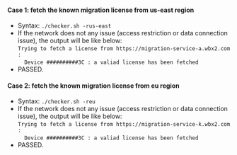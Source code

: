 #### Case 1: fetch the known migration license from us-east region
* Syntax:
  ```./checker.sh -rus-east ```
* If the network does not any issue (access restriction or data connection issue), the output will be like below:
  <br />
  ```Trying to fetch a license from https://migration-service-a.wbx2.com : ```<br />
  ```  Device ##########3C : a valiad license has been fetched```
* PASSED.

#### Case 2: fetch the known migration license from eu region
* Syntax:
  ```./checker.sh -reu ```
* If the network does not any issue (access restriction or data connection issue), the output will be like below:
  <br />
  ```Trying to fetch a license from https://migration-service-k.wbx2.com :```<br />
  ```  Device ##########3C : a valiad license has been fetched```
* PASSED.
